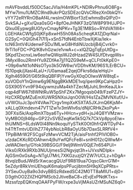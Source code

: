 mAVFbvddLf50DC5acJVIa/H4mKPL+NDlRvPhnu6O8Fg=
MYw7Imu1UMZC9lnd9ukrPQzSDEzcQVsCRIezXn0bkQY=
vYY72eRYRnOBaAf4LrwslmOWBiorf3zEwhmsBsQIPz0=
SvkSAJ+gXv/Qxa0sGG+8pfOeJHNKF3zQ1W8P91HUJP0=
Qlxu0Eypwg8UGfyvCmayNPKv+Tg3E1M8So+RYdVA1W4=
LGEHAkCWfgS0jKFp8xwH55h08As5cheqKA1ZjDqrNaI=
G2SyC+0QIGh47l7l1j+xSn57fdN4EnbTbwXjKia/Iek=
tcN63ntV4UdenwFSDu1MLwG8HfdiNUzcbIjB4jCvrk0=
9rTi1oFDC+PQ/K8vhGzw/e1vwA+c+xlQZQgTqEpUtDg=
SKpd12xcnxLiw6eofwQWqsWJ2dHzad2W4SUfDtvqpWs=
3Myxl8ou2RmHYu9ZDfAe7jj11QZG9eM+qCLFt0kKpE0=
+09p6wNt1oNNsOTyo3k5OW6w/VDDhvKM/96S1LErBCU=
fS10pqk/jXasi4LaU+/U0amaaE2qejOFkrs6da/eHqU=
Xglh4659Gf/G65t9iqQBFlPjYvwGyX0qOOIwxWW8tqE=
xuVODoY1nQimw6g9ENggBKkMDE1vq/ipen9KpCaHpz0=
GSX905Yvn9F94xjywmzuMa4khTZecMjJuhL9mKeaJLk=
cqp4dFW67t8WNtRuW5pShFZKx7Mgoqsb049/FzePZJY=
HzCXRDpMZuEmXUWRSNXoiJqnO0W/His1ZaZMVNXuf/U=
uVWOIuJc3poY4VAw7Crgv1mpXxK5XTA5JXJrnQ6KjsM=
xALLq0Xmdevn47VT1Zw1v3mWlv6s/dNjlCRHkZkoPyA=
30FXsi5k/AxpRmXTbya6Ty+HHcn+ydH+jsJ4Q8YVMzw=
VyMBO0j946p+GP22vSVBZeqKw5k5Q7k7CkVp8pyoElw=
thUMNS+6LdsW0I48Nn9koquYySTkK0Ot0hfrQWTDyP4=
h4TftTmtvUD/ihZ774ybNoLbR8aOyU5b7DaxSLRRfV4=
TPpBiMrW2FSCgsFzMwvVCM2TjA/aisFtnhf2PIVlOB0=
v/zdaCKKcRDOAhwn4j9uYwfQFcFe8I+snlH012cQWwM=
JeWADlerIy/GYok39BSGG/F9elj9WmV0QjE7n654PUI=
Viks0/RXk9RXb3NUUjmesSi2Ngvjqt3h+iJVxsNDIpk=
AjGSm0xGsAg+NTgU7MrL7XKGzuzjQYZW7rUCLz+hDgA=
8tvqlzBudJWdSrXwcacgQUzF9R819ua7OqscGkrrG1M=
5eZdyr8RkVmUEhquK6maIpsPFucjibtm5H9qXCpPRts=
3YSeuOuyBa9o3dvyBBSzRdxedSC42M0TT8aMIU1+dj0=
D3gthOO2ZiIZHQPMScb2JtiveBaC8+zEvjExPNdKTxs=
MzssfzpEQKmqOAAFPyFW/rxpe3uVjMAsUZrMSuNZ6q0=
